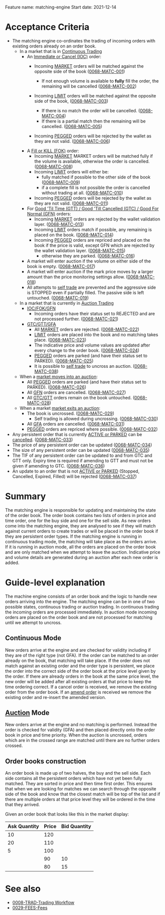 Feature name: matching-engine
Start date: 2021-12-14

# Acceptance Criteria
 * The matching engine co-ordinates the trading of incoming orders with existing orders already on an order book.
   * In a market that is in [Continuous Trading](./0001-MKTF-market_framework.md#trading-mode---continuous-trading) 
     * An [Immediate or Cancel (IOC)](./0014-ORDT_order_types.md#time-in-force---validity) order:
       * Incoming [MARKET](./0014-ORDT-order_types.md#order-pricing-methods) orders will be matched against the opposite side of the book (<a name="0068-MATC-001" href="#0068-MATC-001">0068-MATC-001</a>) 
         * If not enough volume is available to **fully** fill the order, the remaining will be cancelled (<a name="0068-MATC-002" href="#0068-MATC-002">0068-MATC-002</a>) 
       * Incoming [LIMIT](./0014-ORDT-order_types.md#order-pricing-methods) orders will be matched against the opposite side of the book, (<a name="0068-MATC-003" href="#0068-MATC-003">0068-MATC-003</a>) 
         * If there is no match the order will be cancelled. (<a name="0068-MATC-004" href="#0068-MATC-004">0068-MATC-004</a>) 
         * If there is a partial match then the remaining will be cancelled. (<a name="0068-MATC-005" href="#0068-MATC-005">0068-MATC-005</a>) 
 
       * Incoming [PEGGED](./0014-ORDT-order_types.md#order-pricing-methods) orders will be rejected by the wallet as they are not valid. (<a name="0068-MATC-006" href="#0068-MATC-006">0068-MATC-006</a>) 
     * A [Fill or KILL (FOK)](./0014-ORDT-order-types.md#time-in-force---validity) order:
       * Incoming [MARKET](./0014-ORDT-order_types.md#order-pricing-methods) MARKET orders will be matched fully if the volume is available, otherwise the order is cancelled. (<a name="0068-MATC-008" href="#0068-MATC-008">0068-MATC-008</a>) 
       * Incoming [LIMIT](./0014-ORDT-order_types.md#order-pricing-methods) orders will either be:
         * fully matched if possible to the other side of the book    (<a name="0068-MATC-009" href="#0068-MATC-009">0068-MATC-009</a>) 
         * if a complete fill is not possible the order is cancelled without trading at all. (<a name="0068-MATC-010" href="#0068-MATC-010">0068-MATC-010</a>) 
       * Incoming [PEGGED](./0014-ORDT-order_types.md#order-pricing-methods) orders will be rejected by the wallet as they are not valid. (<a name="0068-MATC-011" href="#0068-MATC-011">0068-MATC-011</a>) 
     * For [Good 'Til Time (GTT) / Good 'Till Cancelled (GTC) / Good For Normal (GFN)](./0014-ORDT-order-types.md#time-in-force---validity) orders:
       * Incoming [MARKET](./0014-ORDT-order_types.md#order-pricing-methods) orders are rejected by the wallet validation layer. (<a name="0068-MATC-013" href="#0068-MATC-013">0068-MATC-013</a>) 
       * Incoming [LIMIT](./0014-ORDT-order_types.md#order-pricing-methods) orders match if possible, any remaining is placed on the book. (<a name="0068-MATC-014" href="#0068-MATC-014">0068-MATC-014</a>) 
       * Incoming [PEGGED](./0014-ORDT-order_types.md#order-pricing-methods) orders are repriced and placed on the book if the price is valid, except GFN which are rejected by the wallet validation layer. (<a name="0068-MATC-015" href="#0068-MATC-015">0068-MATC-015</a>) 
         * otherwise they are parked. (<a name="0068-MATC-016" href="#0068-MATC-016">0068-MATC-016</a>) 
     * A market will enter auction if the volume on either side of the book is empty. (<a name="0068-MATC-017" href="#0068-MATC-017">0068-MATC-017</a>) 
     * A market will enter auction if the mark price moves by a larger amount than the price monitoring settings allow. (<a name="0068-MATC-018" href="#0068-MATC-018">0068-MATC-018</a>) 
     * All attempts to [self trade](./0024-OSTA-order_status.md#wash-trading) are prevented and the aggressive side is STOPPED even if partially filled. The passive side is left untouched. (<a name="0068-MATC-019" href="#0068-MATC-019">0068-MATC-019</a>) 
   * In a market that is currently in [Auction Trading](./0026-AUCT-auctions.md) 
     * [IOC/FOK/GFN](./0014-ORDT-order-types.md#time-in-force---validity)  
       * Incoming orders have their status set to REJECTED and are not processed further. (<a name="0068-MATC-021" href="#0068-MATC-021">0068-MATC-021</a>) 
     * [GTC/GTT/GFA](./0014-ORDT-order-types.md#time-in-force---validity)
       * All [MARKET](./0014-ORDT-order_types.md#order-pricing-methods) orders are rejected. (<a name="0068-MATC-022" href="#0068-MATC-022">0068-MATC-022</a>) 
       * [LIMIT](./0014-ORDT-order_types.md#order-pricing-methods) orders are placed into the book and no matching takes place. (<a name="0068-MATC-023" href="#0068-MATC-023">0068-MATC-023</a>) 
       * The indicative price and volume values are updated after every change to the order book. (<a name="0068-MATC-024" href="#0068-MATC-024">0068-MATC-024</a>) 
       * [PEGGED](./0014-ORDT-order_types.md#order-pricing-methods) orders are parked (and have their status set to PARKED). (<a name="0068-MATC-025" href="#0068-MATC-025">0068-MATC-025</a>) 
       * It is possible to [self trade](./0024-OSTA-order_status.md#wash-trading) to uncross an auction. (<a name="0068-MATC-038" href="#0068-MATC-038">0068-MATC-038</a>) 
   * When a [market moves into an auction](./0026-AUCT-auctions.md#upon-entering-auction-mode):
     * All [PEGGED](./0014-ORDT-order_types.md#auction) orders are parked (and have their status set to PARKED). (<a name="0068-MATC-026" href="#0068-MATC-026">0068-MATC-026</a>) 
     * All [GFN](./0014-ORDT-order-types.md#time-in-force---validity) orders are cancelled. (<a name="0068-MATC-027" href="#0068-MATC-027">0068-MATC-027</a>) 
     * All [GTC/GTT](./0014-ORDT-order-types.md#time-in-force---validity) orders remain on the book untouched. (<a name="0068-MATC-028" href="#0068-MATC-028">0068-MATC-028</a>) 
   * When a market [market exits an auction](./0026-AUCT-auctions.md#upon-exiting-auction-mode):
     * The book is uncrossed. (<a name="0068-MATC-029" href="#0068-MATC-029">0068-MATC-029</a>) 
       * Self trading is allowed during uncrossing. (<a name="0068-MATC-030" href="#0068-MATC-030">0068-MATC-030</a>) 
     * All [GFA](./0014-ORDT-order-types.md#time-in-force---validity) orders are cancelled. (<a name="0068-MATC-031" href="#0068-MATC-031">0068-MATC-031</a>) 
     * [PEGGED](./0014-ORDT-order_types.md#order-pricing-methods) orders are repriced where possible. (<a name="0068-MATC-032" href="#0068-MATC-032">0068-MATC-032</a>) 
  * Any persistent order that is currently [ACTIVE or PARKED](./0024-OSTA-order_status.md) can be [cancelled](./0033-OCAN-cancel_orders.md). (<a name="0068-MATC-033" href="#0068-MATC-033">0068-MATC-033</a>) 
  * The price of any persistent order can be updated (<a name="0068-MATC-034" href="#0068-MATC-034">0068-MATC-034</a>) 
  * The size of any persistent order can be updated (<a name="0068-MATC-035" href="#0068-MATC-035">0068-MATC-035</a>) 
  * The TIF of any persistent order can be updated to and from GTC and GTT only. Expiry time is required if amending to GTT and must not be given if amending to GTC. (<a name="0068-MATC-036" href="#0068-MATC-036">0068-MATC-036</a>) 
  * An update to an order that is not [ACTIVE or PARKED](./0024-OSTA-order_status.md) (Stopped, Cancelled, Expired, Filled) will be rejected (<a name="0068-MATC-037" href="#0068-MATC-037">0068-MATC-037</a>) 

# Summary
The matching engine is responsible for updating and maintaining the state of the order book. The order book contains two lists of orders in price and time order, one for the buy side and one for the sell side. As new orders come into the matching engine, they are analysed to see if they will match against current orders to create trades or will be placed in the order book if they are persistent order types. If the matching engine is running in continuous trading mode, the matching will take place as the orders arrive. If it is running in auction mode, all the orders are placed on the order book and are only matched when we attempt to leave the auction. Indicative price and volume details are generated during an auction after each new order is added.

# Guide-level explanation
The machine engine consists of an order book and the logic to handle new orders arriving into the engine. The matching engine can be in one of two possible states, continuous trading or auction trading. In continuous trading the incoming orders are processed immediately. In auction mode incoming orders are placed on the order book and are not processed for matching until we attempt to uncross. 

## Continuous Mode
New orders arrive at the engine and are checked for validity including if they are of the right type (not GFA). If the order can be matched to an order already on the book, that matching will take place. If the order does not match against an existing order and the order type is persistent, we place the order into the correct side of the order book at the price level given by the order. If there are already orders in the book at the same price level, the new order will be added after all existing orders at that price to keep the time ordering correct. If a cancel order is received, we remove the existing order from the order book. If an [amend order](./0004-AMND-amends.md) is received we remove the existing order and re-insert the amended version.

## [Auction](./0026-AUCT-auctions.md) Mode
New orders arrive at the engine and no matching is performed. Instead the order is checked for validity (GFA) and then placed directly onto the order book in price and time priority. When the auction is uncrossed, orders which are in the crossed range are matched until there are no further orders crossed.

## Order books construction

An order book is made up of two halves, the buy and the sell side. Each side contains all the persistent orders which have not yet been fully matched. They are sorted in price and then time first order. This ensures that when we are looking for matches we can search through the opposite side of the book and know that the closest match will be top of the list and if there are multiple orders at that price level they will be ordered in the time that they arrived.

Given an order book that looks like this in the market display:

| Ask Quantity | Price | Bid Quantity |
|--------------|-------|--------------|
| 10 | 120 | |
| 20 | 110 | |
| 5  | 100 | |
| | 90 | 10 |
| | 80 | 15 |

# See also
- [0008-TRAD-Trading Workflow](./0008-TRAD-trading_workflow.md)
- [0029-FEES-Fees](./0029-FEES-fees.md)